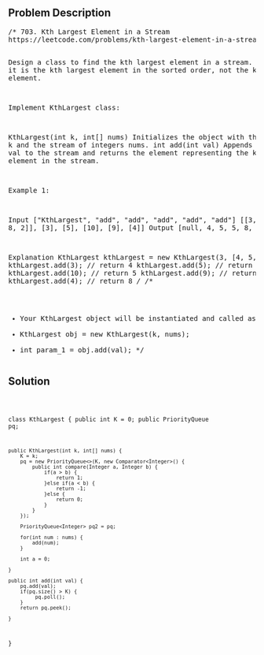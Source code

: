 <!--
<style>
  body { font-family: Arial, sans-serif; }
  .container { max-width: 100%; margin: 0 auto; padding: 10px; }
  .comment-block { background-color: #f9f9f9; padding: 10px; border-left: 5px solid #ccc; width: 200px; margin: 20px auto; overflow-wrap: break-word; white-space: pre-wrap; }
  .code-block { background-color: #f4f4f4; padding: 10px; border: 1px solid #ddd; width: 50%; margin: 20px auto; overflow-wrap: break-word; white-space: pre-wrap; }
</style>
-->

<div class='container'>
<h2>Problem Description</h2>
<div class='comment-block'>
<pre>
/* 703. Kth Largest Element in a Stream
https://leetcode.com/problems/kth-largest-element-in-a-stream/

Design a class to find the kth largest element in a stream. 
Note that it is the kth largest element in the sorted order, not the kth distinct element.

Implement KthLargest class:

KthLargest(int k, int[] nums) Initializes the object with the integer k and the stream of integers nums.
int add(int val) Appends the integer val to the stream and returns the element representing the kth largest element in the stream.
 

Example 1:

Input
["KthLargest", "add", "add", "add", "add", "add"]
[[3, [4, 5, 8, 2]], [3], [5], [10], [9], [4]]
Output
[null, 4, 5, 5, 8, 8]

Explanation
KthLargest kthLargest = new KthLargest(3, [4, 5, 8, 2]);
kthLargest.add(3);   // return 4
kthLargest.add(5);   // return 5
kthLargest.add(10);  // return 5
kthLargest.add(9);   // return 8
kthLargest.add(4);   // return 8
*/
/**
 * Your KthLargest object will be instantiated and called as such:
 * KthLargest obj = new KthLargest(k, nums);
 * int param_1 = obj.add(val);
 */</pre>
</div>

<h2>Solution</h2>
<div class='code-block'>
<pre><code class='language-java'>

class KthLargest {
    public int K = 0;
    public PriorityQueue<Integer> pq;

    public KthLargest(int k, int[] nums) {
        K = k;
        pq = new PriorityQueue<>(K, new Comparator<Integer>() {
            public int compare(Integer a, Integer b) {
                if(a > b) {
                    return 1;
                }else if(a < b) {
                    return -1;
                }else {
                    return 0;
                }
            }
        });
        
        PriorityQueue<Integer> pq2 = pq;
        
        for(int num : nums) {
            add(num);
        }
        
        int a = 0;
        
    }
    
    public int add(int val) {
        pq.add(val);
        if(pq.size() > K) {
             pq.poll();
        } 
        return pq.peek();

    }
}

</code></pre>
</div>
</div>
